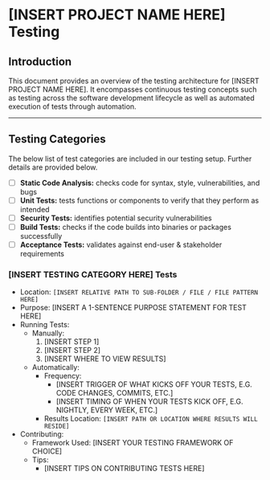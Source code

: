 # [INSERT PROJECT NAME HERE] Testing

## Introduction
This document provides an overview of the testing architecture for [INSERT PROJECT NAME HERE]. It encompasses continuous testing concepts such as testing across the software development lifecycle as well as automated execution of tests through automation. 

---

## Testing Categories

The below list of test categories are included in our testing setup. Further details are provided below.

<!-- ADD / MODIFY BELOW CATEGORIES TO AS NEEDED -->
- [ ] **Static Code Analysis:** checks code for syntax, style, vulnerabilities, and bugs
- [ ] **Unit Tests:** tests functions or components to verify that they perform as intended
- [ ] **Security Tests:** identifies potential security vulnerabilities
- [ ] **Build Tests:** checks if the code builds into binaries or packages successfully
- [ ] **Acceptance Tests:** validates against end-user & stakeholder requirements

<!-- CHOOSE MORE FROM THE BELOW LIST OR CREATE YOUR OWN
- [ ] **Integration Tests**
- [ ] **System Tests**
- [ ] **Performance Tests**
- [ ] **Security Tests**
- [ ] **Usability Tests**
- [ ] **Regression Tests**
- [ ] **Smoke Tests**
-->

<!-- REPEAT THIS SECTION AS NEEDED FOR ABOVE CATEGORIES -->
### [INSERT TESTING CATEGORY HERE] Tests

<!-- ADD SUB-BLOCKS AS NEEDED FOR MULTIPLE TEST FILES OR GROUPS WITHIN SAME CATEGORY ABOVE -->
<!-- #### [INSERT SUB-CATEGORY NAME IF MORE THAN ONE SUB-BLOCK] -->
- Location: `[INSERT RELATIVE PATH TO SUB-FOLDER / FILE / FILE PATTERN HERE]`
- Purpose: [INSERT A 1-SENTENCE PURPOSE STATEMENT FOR TEST HERE]
- Running Tests:
  - Manually:
    1. [INSERT STEP 1]
    2. [INSERT STEP 2]
    3. [INSERT WHERE TO VIEW RESULTS]
  - Automatically:
    - Frequency:
      - [INSERT TRIGGER OF WHAT KICKS OFF YOUR TESTS, E.G. CODE CHANGES, COMMITS, ETC.]
      - [INSERT TIMING OF WHEN YOUR TESTS KICK OFF, E.G. NIGHTLY, EVERY WEEK, ETC.]
    - Results Location: `[INSERT PATH OR LOCATION WHERE RESULTS WILL RESIDE]`
- Contributing:
  - Framework Used: [INSERT YOUR TESTING FRAMEWORK OF CHOICE]
  - Tips:
    - [INSERT TIPS ON CONTRIBUTING TESTS HERE]
    <!-- e.g. 
    - Test every non-trivial function or method in your code
    - Test conditions including malformed arguments and null conditions
    > 